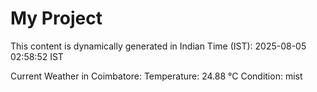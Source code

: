 # My Project

This content is dynamically generated in Indian Time (IST): 2025-08-05 02:58:52 IST


Current Weather in Coimbatore:
Temperature: 24.88 °C
Condition: mist
